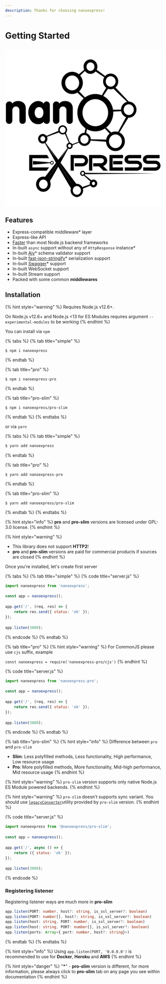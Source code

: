 ```yaml
---
description: Thanks for choosing nanoexpress!
---
```


# Getting Started

##  

![Nano-framework for Node.js powered by uWebSockets.js](.gitbook/assets/png-512-black.png)

## Features

* Express-compatible middleware\* layer
* Express-like API
* [Faster](https://github.com/the-benchmarker/web-frameworks#results) than most Node.js backend frameworks
* In-built `async` support without any of `HttpResponse` instance\*
* In-built [Ajv](https://ajv.js.org)\* schema validator support
* In-built [fast-json-stringify](https://github.com/fastify/fast-json-stringify)\* serialization support
* In-built [Swagger](https://swagger.io)\* support
* In-built WebSocket support
* In-built Stream support
* Packed with some common **middlewares**

## Installation

{% hint style="warning" %}
Requires Node.js v12.6+.

On Node.js v12.6+ and Node.js &lt;13 for ES Modules requires argument `--experimental-modules` to be working
{% endhint %}

You can install via `npm`

{% tabs %}
{% tab title="simple" %}
```
$ npm i nanoexpress
```
{% endtab %}

{% tab title="pro" %}
```
$ npm i nanoexpress-pro
```
{% endtab %}

{% tab title="pro-slim" %}
```
$ npm i nanoexpress/pro-slim
```
{% endtab %}
{% endtabs %}

or via `yarn`

{% tabs %}
{% tab title="simple" %}
```bash
$ yarn add nanoexpress
```
{% endtab %}

{% tab title="pro" %}
```
$ yarn add nanoexpress-pro
```
{% endtab %}

{% tab title="pro-slim" %}
```
$ yarn add nanoexpress/pro-slim
```
{% endtab %}
{% endtabs %}

{% hint style="info" %}
**pro** and **pro-slim** versions are licensed under GPL-3.0 license. 
{% endhint %}

{% hint style="warning" %}
* This library does not support **HTTP2**!
* **pro** and **pro-slim** versions are paid for commercial products if sources are closed
{% endhint %}

Once you're installed, let's create first server

{% tabs %}
{% tab title="simple" %}
{% code title="server.js" %}
```javascript
import nanoexpress from 'nanoexpress';

const app = nanoexpress();

app.get('/', (req, res) => {
    return res.send({ status: 'ok' });
});

app.listen(3000);
```
{% endcode %}
{% endtab %}

{% tab title="pro" %}
{% hint style="warning" %}
For CommonJS please use `cjs` suffix, example

`const nanoexpress = require('nanoexpress-pro/cjs')`
{% endhint %}

{% code title="server.js" %}
```javascript
import nanoexpress from 'nanoexpress-pro';

const app = nanoexpress();

app.get('/', (req, res) => {
    return res.send({ status: 'ok' });
});

app.listen(3000);
```
{% endcode %}
{% endtab %}

{% tab title="pro-slim" %}
{% hint style="info" %}
Difference between `pro` and `pro-slim`

* **Slim**: Less polyfilled methods, Less functionality, High performance, Low resource usage
* **Pro**: More polyfilled methods, More functionality, Mid-high performance, Mid resource usage
{% endhint %}

{% hint style="warning" %}
 `pro-slim` version supports only native Node.js ES Module powered backends. 
{% endhint %}

{% hint style="warning" %}
`pro-slim` doesn't supports sync variant. You should use [`legacyConverter`](https://github.com/nanoexpress/pro-slim/blob/master/utils/legacy.js)utility provided by `pro-slim` version.
{% endhint %}

{% code title="server.js" %}
```javascript
import nanoexpress from '@nanoexpress/pro-slim';

const app = nanoexpress();

app.get('/', async () => {
    return ({ status: 'ok' });
});

app.listen(3000);
```
{% endcode %}

### Registering listener

Registering listener ways are much more in **pro-slim** 

```typescript
app.listen(PORT: number, host?: string, is_ssl_server?: boolean)
app.listen(PORT: number[], host?: string, is_ssl_server?: boolean)
app.listen(host: string, PORT: number, is_ssl_server?: boolean)
app.listen(host: string, PORT: number[], is_ssl_server?: boolean)
app.listen(ports: Array<{ port: number, host?: string}>)
```
{% endtab %}
{% endtabs %}

{% hint style="info" %}
Using `app.listen(PORT, '0.0.0.0')` is recommended to use for **Docker**, **Heroku** and **AWS**
{% endhint %}

{% hint style="danger" %}
"**\***" - **pro-slim** version is different, for more information, please always click to **pro-slim** tab on any page you see within documentation
{% endhint %}

